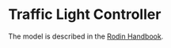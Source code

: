 # Traffic Light Controller

The model is described in the [Rodin Handbook](https://www3.hhu.de/stups/handbook/rodin/current/html/index.html).
